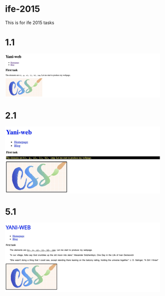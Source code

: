 # ife-2015
<p>This is for ife 2015 tasks</p>
<h1>1.1</h1>
<img src="1.1/demo.png" width=800px>
<h1>2.1</h1>
<img src="2.1/demo.png" width=800px>
<h1>5.1</h1>
<img src="5.1/demo.png" width=800px>

